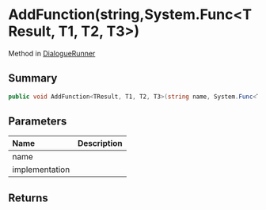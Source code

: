 # AddFunction(string,System.Func<TResult, T1, T2, T3>)

Method in [DialogueRunner](/api/csharp/yarn.unity.dialoguerunner.md)

## Summary



```csharp
public void AddFunction<TResult, T1, T2, T3>(string name, System.Func<TResult, T1, T2, T3> implementation)
```

## Parameters

|Name|Description|
|:---|:---|
|name||
|implementation||

## Returns



